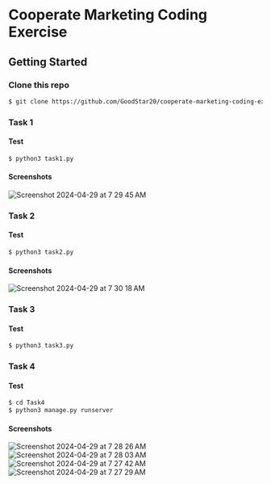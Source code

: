 # Cooperate Marketing Coding Exercise

## Getting Started

### Clone this repo

```bash
$ git clone https://github.com/GoodStar20/cooperate-marketing-coding-exercise.git
```

### Task 1

#### Test

```bash
$ python3 task1.py
```

#### Screenshots
![Screenshot 2024-04-29 at 7 29 45 AM](https://github.com/GoodStar20/cooperate-marketing-coding-exercise/assets/39380399/383933ad-50a4-4c89-8af7-31dd069e0143)

### Task 2

#### Test

```bash
$ python3 task2.py
```

#### Screenshots
![Screenshot 2024-04-29 at 7 30 18 AM](https://github.com/GoodStar20/cooperate-marketing-coding-exercise/assets/39380399/6fe68043-17f0-4a17-9777-8eb7baca096c)

### Task 3

#### Test

```bash
$ python3 task3.py
```

### Task 4

#### Test

```bash
$ cd Task4
$ python3 manage.py runserver
```

#### Screenshots
![Screenshot 2024-04-29 at 7 28 26 AM](https://github.com/GoodStar20/cooperate-marketing-coding-exercise/assets/39380399/6de99375-c0bb-4389-9da7-7245b2ceba92)
![Screenshot 2024-04-29 at 7 28 03 AM](https://github.com/GoodStar20/cooperate-marketing-coding-exercise/assets/39380399/fe5f004c-8d66-4244-bdc4-187ce976047d)
![Screenshot 2024-04-29 at 7 27 42 AM](https://github.com/GoodStar20/cooperate-marketing-coding-exercise/assets/39380399/5f711826-67b0-4f15-87b8-5300b4ada221)
![Screenshot 2024-04-29 at 7 27 29 AM](https://github.com/GoodStar20/cooperate-marketing-coding-exercise/assets/39380399/65a483e8-b140-4a49-b89b-8709ff5336bc)
